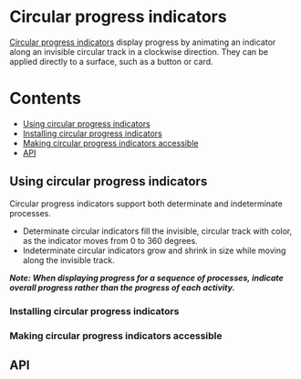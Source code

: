 <!--docs:
title: "Material circular progress indicators"
layout: detail
section: components
excerpt: "Circular progress indicators display progress by animating an indicator along an invisible circular track in a clockwise direction."
iconId: 
path: /catalog/material-circular-progress-indicators/
-->

# Circular progress indicators

[Circular progress indicators](https://material.io/components/progress-indicators#circular-progress-indicators) display progress by animating an indicator along an invisible circular track in a clockwise direction. They can be applied directly to a surface, such as a button or card.


# Contents

* [Using circular progress indicators](#using-circular-progress-indicators)
* [Installing circular progress indicators](#installing-circular-progress-indicators)
* [Making circular progress indicators accessible](#making-circular-progress-indicators-accessible)
* [API](#api)

## Using circular progress indicators


Circular progress indicators support both determinate and indeterminate processes.
* Determinate circular indicators fill the invisible, circular track with color, as the indicator moves from 0 to 360 degrees.
* Indeterminate circular indicators grow and shrink in size while moving along the invisible track.



_**Note: When displaying progress for a sequence of processes, indicate overall progress rather than the progress of each activity.**_

### Installing circular progress indicators

### Making circular progress indicators accessible

## API
